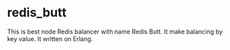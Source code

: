 redis_butt
==========

This is best node Redis balancer with name Redis Butt. It make balancing by key value. It written on Erlang.
